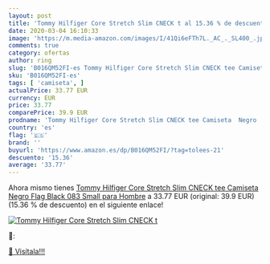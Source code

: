 ```yaml
---
layout: post
title: 'Tommy Hilfiger Core Stretch Slim CNECK t al 15.36 % de descuento'
date: 2020-03-04 16:10:33
image: 'https://m.media-amazon.com/images/I/41Qi6eFTh7L._AC_._SL400_.jpg'
comments: true
category: ofertas
author: ring
slug: 'B016QM52FI-es Tommy Hilfiger Core Stretch Slim CNECK tee Camiseta Negro...'
sku: 'B016QM52FI-es'
tags: [ 'camiseta', ]
actualPrice: 33.77 EUR
currency: EUR
price: 33.77
comparePrice: 39.9 EUR
prodname: 'Tommy Hilfiger Core Stretch Slim CNECK tee Camiseta  Negro  Flag Black 083   Small para Hombre'
country: 'es'
flag: '🇪🇸'
brand: ''
buyurl: 'https://www.amazon.es/dp/B016QM52FI/?tag=tolees-21'
descuento: '15.36'
average: '33.77'
---
```


Ahora mismo tienes [Tommy Hilfiger Core Stretch Slim CNECK tee Camiseta  Negro  Flag Black 083   Small para Hombre](https://www.amazon.es/dp/B016QM52FI/?tag=tolees-21) a 33.77 EUR (original: 39.9 EUR) (15.36 %  de descuento) en el siguiente enlace!

[![Tommy Hilfiger Core Stretch Slim CNECK t](https://m.media-amazon.com/images/I/41Qi6eFTh7L._AC_._SL400_.jpg)](https://www.amazon.es/dp/B016QM52FI/?tag=tolees-21)

🔎:


[🛒 Visítala!!!](https://www.amazon.es/dp/B016QM52FI/?tag=tolees-21)
